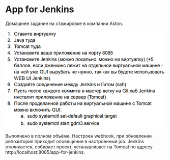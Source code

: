 # App for Jenkins

Домашнее задание на стажировке в компании Aston.

![img.png](img.png)

Выполнено в полном объёме. Настроен webhook, при обновлении репозитория приходит оповещение в настроенный job.
Jenkins откликается, собирает проект, устанавливает на Tomcat по адресу http://localhost:8085/app-for-jenkins. 